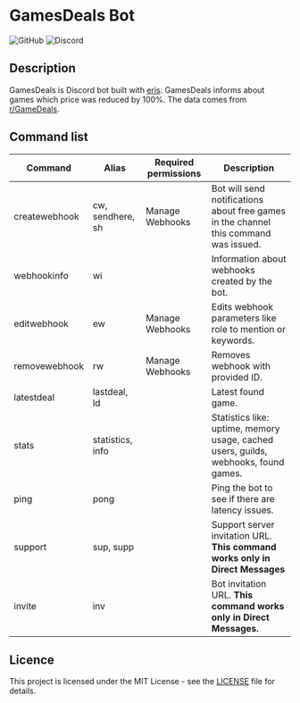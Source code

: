 # GamesDeals Bot

![GitHub](https://img.shields.io/github/license/mikolajkalwa/GamesDealsBot?style=for-the-badge)
![Discord](https://img.shields.io/discord/731855809818132480?style=for-the-badge)

## Description

GamesDeals is Discord bot built with [eris](https://github.com/abalabahaha/eris). GamesDeals informs about games which price was reduced by 100%. The data comes from [r/GameDeals](https://www.reddit.com/r/GameDeals).

## Command list 

| Command       | Alias            | Required permissions | Description                                                                          |
| ------------- | ---------------- | -------------------- | ------------------------------------------------------------------------------------ |
| createwebhook | cw, sendhere, sh | Manage Webhooks      | Bot will send notifications about free games in the channel this command was issued. |
| webhookinfo   | wi               |                      | Information about webhooks created by the bot.                                       |
| editwebhook   | ew               | Manage Webhooks      | Edits webhook parameters like role to mention or keywords.                           |
| removewebhook | rw               | Manage Webhooks      | Removes webhook with provided ID.                                                    |
| latestdeal    | lastdeal, ld     |                      | Latest found game.                                                                   |
| stats         | statistics, info |                      | Statistics like: uptime, memory usage, cached users, guilds, webhooks, found games.  |
| ping          | pong             |                      | Ping the bot to see if there are latency issues.                                     |
| support       | sup, supp        |                      | Support server invitation URL. **This command works only in Direct Messages**        |
| invite        | inv              |                      | Bot invitation URL. **This command works only in Direct Messages.**                  |

## Licence 

This project is licensed under the MIT License - see the [LICENSE](LICENSE) file for details.